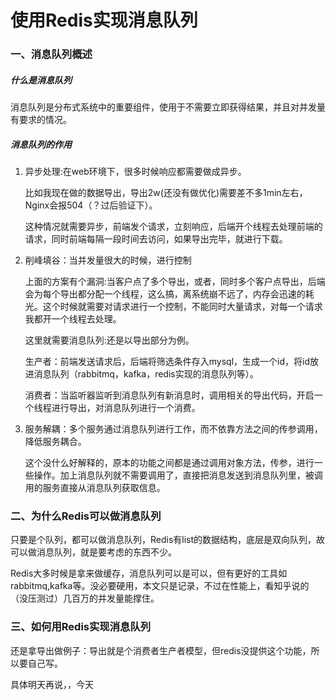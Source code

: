 # 使用Redis实现消息队列

### 一、消息队列概述

##### 什么是消息队列

消息队列是分布式系统中的重要组件，使用于不需要立即获得结果，并且对并发量有要求的情况。

##### 消息队列的作用

1. 异步处理:在web环境下，很多时候响应都需要做成异步。

   比如我现在做的数据导出，导出2w(还没有做优化)需要差不多1min左右，Nginx会报504（？过后验证下）。

   这种情况就需要异步，前端发个请求，立刻响应，后端开个线程去处理前端的请求，同时前端每隔一段时间去访问，如果导出完毕，就进行下载。

2. 削峰填谷：当并发量很大的时候，进行控制

   上面的方案有个漏洞:当客户点了多个导出，或者，同时多个客户点导出，后端会为每个导出都分配一个线程，这么搞，离系统崩不远了，内存会迅速的耗光。这个时候就需要对请求进行一个控制，不能同时大量请求，对每一个请求我都开一个线程去处理。

   这里就需要消息队列:还是以导出部分为例。

   生产者：前端发送请求后，后端将筛选条件存入mysql，生成一个id，将id放进消息队列（rabbitmq，kafka，redis实现的消息队列等）。

   消费者：当监听器监听到消息队列有新消息时，调用相关的导出代码，开启一个线程进行导出，对消息队列进行一个消费。

3. 服务解耦：多个服务通过消息队列进行工作，而不依靠方法之间的传参调用，降低服务耦合。

   这个没什么好解释的，原本的功能之间都是通过调用对象方法，传参，进行一些操作。加上消息队列就不需要调用了，直接把消息发送到消息队列里，被调用的服务直接从消息队列获取信息。

### 二、为什么Redis可以做消息队列

只要是个队列，都可以做消息队列，Redis有list的数据结构，底层是双向队列，故可以做消息队列，就是要考虑的东西不少。

Redis大多时候是拿来做缓存，消息队列可以是可以，但有更好的工具如rabbitmq,kafka等。没必要硬用，本文只是记录，不过在性能上，看知乎说的（没压测过）几百万的并发量能撑住。

### 三、如何用Redis实现消息队列

还是拿导出做例子：导出就是个消费者生产者模型，但redis没提供这个功能，所以要自己写。

具体明天再说，，今天





